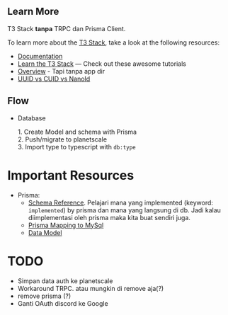 ## Learn More

T3 Stack <strong>tanpa</strong> TRPC dan Prisma Client.

To learn more about the [T3 Stack](https://create.t3.gg/), take a look at the following resources:

- [Documentation](https://create.t3.gg/)
- [Learn the T3 Stack](https://create.t3.gg/en/faq#what-learning-resources-are-currently-available) — Check out these awesome tutorials
- [Overview](https://www.youtube.com/watch?v=VJH8dsPtbeU) - Tapi tanpa app dir
- [UUID vs CUID vs NanoId](https://dev.to/harshhhdev/uuidguid-cuid-nanoid-whats-the-difference-5dj1)

## Flow

- Database

  1\. Create Model and schema with Prisma\
  2\. Push/migrate to planetscale\
  3\. Import type to typescript with `db:type`

# Important Resources

- Prisma:
  - [Schema Reference](https://www.prisma.io/docs/reference/api-reference/prisma-schema-reference). Pelajari mana yang implemented (keyword: `implemented`) by prisma dan mana yang langsung di db. Jadi kalau diimplementasi oleh prisma maka kita buat sendiri juga.
  - [Prisma Mapping to MySql](https://www.prisma.io/docs/concepts/database-connectors/mysql#type-mapping-between-mysql-to-prisma-schema)
  - [Data Model](https://www.prisma.io/docs/concepts/components/prisma-schema/data-model#defining-models)

# TODO

- Simpan data auth ke planetscale
- Workaround TRPC. atau mungkin di remove aja(?)
- remove prisma (?)
- Ganti OAuth discord ke Google

